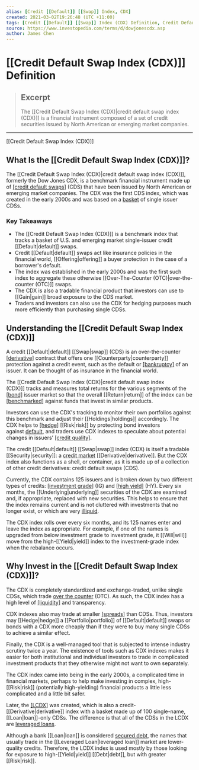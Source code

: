 ```yaml
---
alias: [Credit [[Default]] [[Swap]] Index, CDX]
created: 2021-03-02T19:26:48 (UTC +11:00)
tags: [Credit [[Default]] [[Swap]] Index (CDX) Definition, Credit Default Swap Index (CDX)]
source: https://www.investopedia.com/terms/d/dowjonescdx.asp
author: James Chen
---
```


# [[Credit Default Swap Index (CDX)]] Definition

> ## Excerpt
> The [[Credit Default Swap Index (CDX)|credit default swap index (CDX)]] is a financial instrument composed of a set of credit securities issued by North American or emerging market companies.

---

[[Credit Default Swap Index (CDX)]]
## What Is the [[Credit Default Swap Index (CDX)]]?

The [[Credit Default Swap Index (CDX)|credit default swap index (CDX)]], formerly the Dow Jones CDX, is a benchmark financial instrument made up of [[credit default swaps]](https://www.investopedia.com/terms/c/creditdefaultswap.asp) (CDS) that have been issued by North American or emerging market companies. The CDX was the first CDS index, which was created in the early 2000s and was based on a [basket](https://www.investopedia.com/terms/b/basket.asp) of single issuer CDSs.

### Key Takeaways

-   The [[Credit Default Swap Index (CDX)]] is a benchmark index that tracks a basket of U.S. and emerging market single-issuer credit [[Default|default]] swaps.
-   Credit [[Default|default]] swaps act like insurance policies in the financial world, [[Offering|offering]] a buyer protection in the case of a borrower's default.
-   The index was established in the early 2000s and was the first such index to aggregate these otherwise [[Over-The-Counter (OTC)|over-the-counter (OTC)]] swaps.
-   The CDX is also a tradable financial product that investors can use to [[Gain|gain]] broad exposure to the CDS market.
-   Traders and investors can also use the CDX for hedging purposes much more efficiently than purchasing single CDSs.

## Understanding the [[Credit Default Swap Index (CDX)]]

A credit [[Default|default]] [[Swap|swap]] (CDS) is an over-the-counter [[derivative]](https://www.investopedia.com/terms/d/[[Derivative|derivative]].asp) contract that offers one [[Counterparty|counterparty]] protection against a credit event, such as the default or [[bankruptcy]](https://www.investopedia.com/terms/b/bankruptcy.asp) of an issuer. It can be thought of as insurance in the financial world.

The [[Credit Default Swap Index (CDX)|credit default swap index (CDX)]] tracks and measures total returns for the various segments of the [[bond]](https://www.investopedia.com/terms/b/bond.asp) issuer market so that the overall [[Return|return]] of the index can be [[benchmarked]](https://www.investopedia.com/terms/b/benchmark.asp) against funds that invest in similar products.

Investors can use the CDX's tracking to monitor their own portfolios against this benchmark and adjust their [[Holdings|holdings]] accordingly. The CDX helps to [[hedge]](https://www.investopedia.com/terms/h/[[Hedge|hedge]].asp) [[Risk|risk]] by protecting bond investors against [default](https://www.investopedia.com/terms/d/default2.asp), and traders use CDX indexes to speculate about potential changes in issuers’ [[credit quality]](https://www.investopedia.com/terms/c/creditquality.asp). 

The credit [[Default|default]] [[Swap|swap]] index (CDX) is itself a tradable [[Security|security]]: a [credit market](https://www.investopedia.com/terms/c/credit_market.asp) [[Derivative|derivative]]. But the CDX index also functions as a shell, or container, as it is made up of a collection of other credit derivatives: credit default swaps (CDS).

Currently, the CDX contains 125 issuers and is broken down by two different types of credits: [[investment grade]](https://www.investopedia.com/terms/i/investmentgrade.asp) (IG) and [[high yield]](https://www.investopedia.com/terms/h/high_yield_bond.asp) (HY). Every six months, the [[Underlying|underlying]] securities of the CDX are examined and, if appropriate, replaced with new securities. This helps to ensure that the index remains current and is not cluttered with investments that no longer exist, or which are very [illiquid](https://www.investopedia.com/terms/i/illiquid.asp). 

The CDX index rolls over every six months, and its 125 names enter and leave the index as appropriate. For example, if one of the names is upgraded from below investment grade to investment grade, it [[Will|will]] move from the high-[[Yield|yield]] index to the investment-grade index when the rebalance occurs.

## Why Invest in the [[Credit Default Swap Index (CDX)]]? 

The CDX is completely standardized and exchange-traded, unlike single CDSs, which trade [over the counter](https://www.investopedia.com/terms/o/otc.asp) (OTC). As such, the CDX index has a high level of [[liquidity]](https://www.investopedia.com/terms/l/[[Liquidity|liquidity]].asp) and transparency.

CDX indexes also may trade at smaller [[spreads]](https://www.investopedia.com/terms/s/spread.asp) than CDSs. Thus, investors may [[Hedge|hedge]] a [[Portfolio|portfolio]] of [[Default|default]] swaps or bonds with a CDX more cheaply than if they were to buy many single CDSs to achieve a similar effect.

Finally, the CDX is a well-managed tool that is subjected to intense industry scrutiny twice a year. The existence of tools such as CDX indexes makes it easier for both institutional and individual investors to trade in complicated investment products that they otherwise might not want to own separately.

The CDX index came into being in the early 2000s, a complicated time in financial markets, perhaps to help make investing in complex, high-[[Risk|risk]] (potentially high-yielding) financial products a little less complicated and a little bit safer.

Later, the [[LCDX]](https://www.investopedia.com/terms/l/lcdx.asp) was created, which is also a credit-[[Derivative|derivative]] index with a basket made up of 100 single-name, [[Loan|loan]]-only CDSs. The difference is that all of the CDSs in the LCDX are [leveraged loans](https://www.investopedia.com/terms/l/leveragedloan.asp).

Although a bank [[Loan|loan]] is considered [secured debt](https://www.investopedia.com/terms/s/secureddebt.asp), the names that usually trade in the [[Leveraged Loan|leveraged loan]] market are lower-quality credits. Therefore, the LCDX index is used mostly by those looking for exposure to high-[[Yield|yield]] [[Debt|debt]], but with greater [[Risk|risk]].
